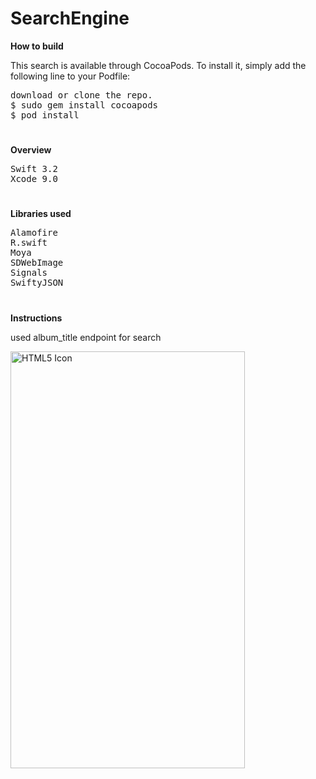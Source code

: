 # SearchEngine

<b>How to build</b>
<p>This search is available through CocoaPods. To install it, simply add the following line to your Podfile:</p>
<pre>
download or clone the repo.
$ sudo gem install cocoapods
$ pod install
</pre>

<h1></h1>

<b>Overview</b>
<pre>
Swift 3.2
Xcode 9.0
</pre>

<h1></h1>

<b>Libraries used</b>
<pre>
Alamofire
R.swift
Moya
SDWebImage
Signals
SwiftyJSON
</pre>

<h1></h1>

<b>Instructions</b>

used album_title endpoint for search

<img src="https://image.prntscr.com/image/67tTWWGqSUa97y0zFHf32w.png" alt="HTML5 Icon" width="375" height="667">

